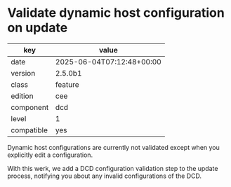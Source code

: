 [//]: # (werk v2)
# Validate dynamic host configuration on update

key        | value
---------- | ---
date       | 2025-06-04T07:12:48+00:00
version    | 2.5.0b1
class      | feature
edition    | cee
component  | dcd
level      | 1
compatible | yes

Dynamic host configurations are currently not validated except when you
explicitly edit a configuration.

With this werk, we add a DCD configuration validation step to the update
process, notifying you about any invalid configurations of the DCD.
